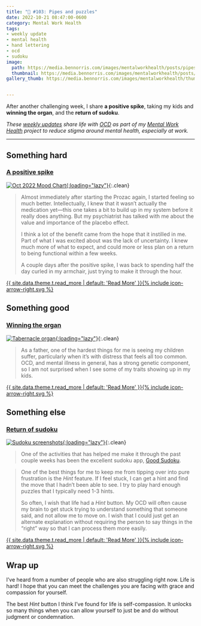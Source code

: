 ```yaml
---
title: "🧠 #103: Pipes and puzzles"
date: 2022-10-21 08:47:00-0600
category: Mental Work Health
tags:
- weekly update
- mental health
- hand lettering
- ocd
- sudoku
image: 
  path: https://media.bennorris.com/images/mentalworkhealth/posts/pipes-and-puzzles.jpg
  thumbnail: https://media.bennorris.com/images/mentalworkhealth/posts/thumbnails/pipes-and-puzzles.jpg
gallery_thumb: https://media.bennorris.com/images/mentalworkhealth/thumbs/pipes-and-puzzles.jpg


---
```



After another challenging week, I share **a positive spike**, taking my kids and **winning the organ**, and the **return of sudoku**.

_These [weekly updates](https://bennorris.com/tags/weekly-update/) share life with [OCD](https://bennorris.com/tags/ocd/) as part of my [Mental Work Health](https://bennorris.com/mental-work-health/) project to reduce stigma around mental health, especially at work._

***

## Something hard

### [A positive spike](https://bennorris.com/2022/10/18/a-positive-spike)

[![Oct 2022 Mood Chart](https://media.bennorris.com/images/mentalworkhealth/posts/oct-2022-mood-chart.jpeg){:loading="lazy"}](https://bennorris.com/2022/10/18/a-positive-spike){:.clean}

> Almost immediately after starting the Prozac again, I started feeling so much better. Intellectually, I knew that it wasn’t actually the medication yet—this one takes a bit to build up in my system before it really does anything. But my psychiatrist has talked with me about the value and importance of the placebo effect.
> 
> I think a lot of the benefit came from the hope that it instilled in me. Part of what I was excited about was the lack of uncertainty. I knew much more of what to expect, and could more or less plan on a return to being functional within a few weeks.
> 
> A couple days after the positive spike, I was back to spending half the day curled in my armchair, just trying to make it through the hour.

<p class="entry-excerpt"><a href="https://bennorris.com/2022/10/18/a-positive-spike" class="more-link"><span class="link-text">{{ site.data.theme.t.read_more | default: 'Read More' }}</span><span class="icon icon--arrow-right">{% include icon-arrow-right.svg %}</span></a></p>


## Something good

### [Winning the organ](https://bennorris.com/2022/10/19/winning-the-organ)

[![Tabernacle organ](https://media.bennorris.com/images/mentalworkhealth/posts/tabernacle-organ.jpeg){:loading="lazy"}](https://bennorris.com/2022/10/19/winning-the-organ){:.clean}

> As a father, one of the hardest things for me is seeing my children suffer, particularly when it’s with distress that feels all too common. OCD, and mental illness in general, has a strong genetic component, so I am not surprised when I see some of my traits showing up in my kids.

<p class="entry-excerpt"><a href="https://bennorris.com/2022/10/19/winning-the-organ" class="more-link"><span class="link-text">{{ site.data.theme.t.read_more | default: 'Read More' }}</span><span class="icon icon--arrow-right">{% include icon-arrow-right.svg %}</span></a></p>


## Something else

### [Return of sudoku](https://bennorris.com/2022/10/20/return-of-sudoku)

[![Sudoku screenshots](https://media.bennorris.com/images/mentalworkhealth/posts/sudoku-hint-screenshots.png){:loading="lazy"}](https://bennorris.com/2022/10/20/return-of-sudoku){:.clean}

> One of the activities that has helped me make it through the past couple weeks has been the excellent sudoku app, [Good Sudoku](https://www.playgoodsudoku.com/).

> One of the best things for me to keep me from tipping over into pure frustration is the *Hint* feature. If I feel stuck, I can get a hint and find the move that I hadn’t been able to see. I try to play hard enough puzzles that I typically need 1-3 hints.
> 
> So often, I wish that life had a *Hint* button. My OCD will often cause my brain to get stuck trying to understand something that someone said, and not allow me to move on. I wish that I could just get an alternate explanation without requiring the person to say things in the “right” way so that I can process them more easily.

<p class="entry-excerpt"><a href="https://bennorris.com/2022/10/20/return-of-sudoku" class="more-link"><span class="link-text">{{ site.data.theme.t.read_more | default: 'Read More' }}</span><span class="icon icon--arrow-right">{% include icon-arrow-right.svg %}</span></a></p>


## Wrap up

I’ve heard from a number of people who are also struggling right now. Life is hard! I hope that you can meet the challenges you are facing with grace and compassion for yourself.

The best *Hint* button I think I’ve found for life is self-compassion. It unlocks so many things when you can allow yourself to just be and do without judgment or condemnation.



